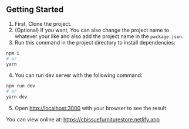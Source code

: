 ## Getting Started

1. First, Clone the project.
2. (Optional) If you want, You can also change the project name to whatever your like and also add the project name in the `package.json`.
3. Run this command in the project directory to install dependencies:

```bash
npm i
# or
yarn
```

4. You can run dev server with the following command:

```bash
npm run dev
# or
yarn dev
```

5. Open [http://localhost:3000](http://localhost:3000) with your browser to see the result.

You can view online at: https://cbissuefurniturestore.netlify.app
